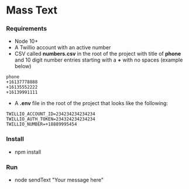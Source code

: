 # Mass Text
### Requirements
- Node 10+
- A Twillio account with an active number
- CSV called **numbers.csv** in the root of the project with title of **phone** and 10 digit number entries starting with a **+** with no spaces (example below)
```
phone
+16137778888
+16135552222
+16139991111
```
- A **.env** file in the root of the project that looks like the following:
```
TWILLIO_ACCOUNT_ID=234234234234234
TWILLIO_AUTH_TOKEN=234324234234234
TWILLIO_NUMBER=+18889995454
```
### Install
- npm install

### Run
- node sendText "Your message here"